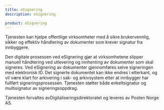 ```yaml
---
title: eSignering
description: eSignering

product: eSignering
---
```


Tjenesten kan hjelpe offentlige virksomheter med å sikre brukervennlig, sikker og effektiv håndtering av dokumenter som krever signatur fra innbyggere.

Den digitale prosessen ved eSignering gjør at virksomhetene slipper manuell håndtering ved utlevering og innhenting av dokumenter som skal signeres. Ved eSignering av dokumenter gjennomføres selve signeringen med elektronisk ID. Det signerte dokumentet kan ikke endres i etterkant, og vil være klart for arkivering i sak- og arkivsystem etter at innbygger har fullført signeringsprosessen. Tjenesten støtter både enkeltsignatur og multisignatur av signeringsoppdrag. 

Tjenesten forvaltes avDigitaliseringsdirektoratet og leveres av Posten Norge AS.

